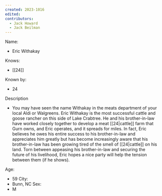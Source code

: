 ```yaml
---
created: 2023-1016
edited:
contributors:
  - Jack Howard
  - Jack Beilman
---
```


Name:
- Eric Withakay

Knows:
- [[24]]

Known by:
- 24

Description
- You may have seen the name Withakay in the meats department of your local Aldi or Walgreens. Eric Withakay is the most successful cattle and goose rancher on this side of Lake Crabtree. He and his brother-in-law have worked closely together to develop a meat [[24|cattle]] farm that Gurn owns, and Eric operates, and it spreads for miles. In fact, Eric believes he owes his entire success to his brother-in-law and appreciates him greatly but has become increasingly aware that his brother-in-law has been growing tired of the smell of [[24|cattle]] on his land. Torn between appeasing his brother-in-law and securing the future of his livelihood, Eric hopes a nice party will help the tension between them (if he shows).

Age:
- 59
City:
- Bunn, NC
Sex:
- M
